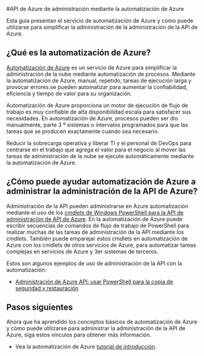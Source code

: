 <properties
    pageTitle="Administrar la administración de la API de Azure mediante la automatización de Azure"
    description="Obtenga información sobre cómo el servicio de automatización de Azure puede utilizarse para administrar la administración de la API de Azure."
    services="api-management, automation"
    documentationCenter=""
    authors="csand-msft"
    manager="eamono"
    editor=""/>

<tags
    ms.service="api-management"
    ms.workload="mobile"
    ms.tgt_pltfrm="na"
    ms.devlang="na"
    ms.topic="article"
    ms.date="10/25/2016"
    ms.author="csand"/>



#<a name="managing-azure-api-management-using-azure-automation"></a>API de Azure de administración mediante la automatización de Azure

Esta guía presentan el servicio de automatización de Azure y cómo puede utilizarse para simplificar la administración de la administración de la API de Azure.

## <a name="what-is-azure-automation"></a>¿Qué es la automatización de Azure?

[Automatización de Azure](https://azure.microsoft.com/services/automation/) es un servicio de Azure para simplificar la administración de la nube mediante automatización de procesos. Mediante la automatización de Azure, manual, repetido, tareas de ejecución larga y provocar errores se pueden automatizar para aumentar la confiabilidad, eficiencia y tiempo de valor para su organización.

Automatización de Azure proporciona un motor de ejecución de flujo de trabajo es muy confiable de alta disponibilidad escala para satisfacer sus necesidades. En automatización de Azure, procesos pueden ser dio manualmente, parte 3 º sistemas o intervalos programados para que las tareas que se producen exactamente cuando sea necesario.

Reducir la sobrecarga operativa y liberar TI y el personal de DevOps para centrarse en el trabajo que agrega el valor para el negocio al mover las tareas de administración de la nube se ejecute automáticamente mediante la automatización de Azure.


## <a name="how-can-azure-automation-help-manage-azure-api-management"></a>¿Cómo puede ayudar automatización de Azure a administrar la administración de la API de Azure?

Administración de la API pueden administrarse en Azure automatización mediante el uso de los [cmdlets de Windows PowerShell para la API de administración de API de Azure](https://azure.microsoft.com/updates/full-set-of-windows-powershell-cmdlets-for-azure-api-management-api/). En la automatización de Azure puede escribir secuencias de comandos de flujo de trabajo de PowerShell para realizar muchas de las tareas de administración de la API mediante los cmdlets. También puede emparejar estos cmdlets en automatización de Azure con los cmdlets de otros servicios de Azure, para automatizar tareas complejas en servicios de Azure y 3er sistemas de terceros.

Estos son algunos ejemplos de uso de administración de la API con la automatización:
* [Administración de Azure API: usar PowerShell para la copia de seguridad y restauración](https://blogs.msdn.microsoft.com/katriend/2015/10/02/azure-api-management-using-powershell-for-backup-and-restore/)

## <a name="next-steps"></a>Pasos siguientes

Ahora que ha aprendido los conceptos básicos de automatización de Azure y cómo puede utilizarse para administrar la administración de la API de Azure, siga estos vínculos para obtener más información.

* Vea la automatización de Azure [tutorial de introducción](../automation/automation-first-runbook-graphical.md).
